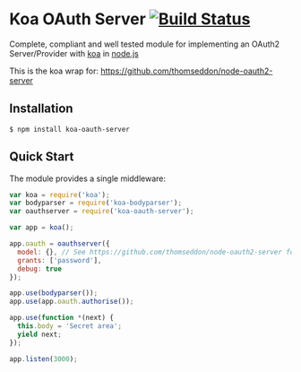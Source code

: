 # Koa OAuth Server [![Build Status](https://travis-ci.org/thomseddon/koa-oauth-server.png?branch=master)](https://travis-ci.org/thomseddon/koa-oauth-server)

Complete, compliant and well tested module for implementing an OAuth2 Server/Provider with [koa](https://github.com/koajs/koa) in [node.js](http://nodejs.org/)

This is the koa wrap for: https://github.com/thomseddon/node-oauth2-server

## Installation

    $ npm install koa-oauth-server

## Quick Start

The module provides a single middleware:

```js
var koa = require('koa');
var bodyparser = require('koa-bodyparser');
var oauthserver = require('koa-oauth-server');

var app = koa();

app.oauth = oauthserver({
  model: {}, // See https://github.com/thomseddon/node-oauth2-server for specification
  grants: ['password'],
  debug: true
});

app.use(bodyparser());
app.use(app.oauth.authorise());

app.use(function *(next) {
  this.body = 'Secret area';
  yield next;
});

app.listen(3000);
```
